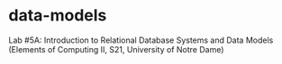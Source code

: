 # data-models
Lab #5A: Introduction to Relational Database Systems and Data Models (Elements of Computing II, S21, University of Notre Dame)

